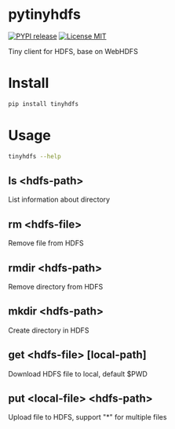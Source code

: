 pytinyhdfs
========

[![PYPI release](https://img.shields.io/pypi/v/tinyhdfs.svg)](https://pypi.python.org/pypi/tinyhdfs)
[![License MIT](https://img.shields.io/github/license/vietor/pytinyhdfs.svg)](http://opensource.org/licenses/MIT)

Tiny client for HDFS, base on WebHDFS

# Install

``` bash
pip install tinyhdfs
```

# Usage

``` bash
tinyhdfs --help
```

## ls \<hdfs-path\>

List information about directory

## rm \<hdfs-file\>

Remove file from HDFS

## rmdir \<hdfs-path\>

Remove directory from HDFS

##  mkdir \<hdfs-path\>

Create directory in HDFS

## get \<hdfs-file\> [local-path]

Download HDFS file to local, default $PWD

## put \<local-file\> \<hdfs-path\>

Upload file to HDFS, support "*" for multiple files
